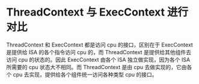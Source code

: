 # ThreadContext 与 ExecContext 进行对比

ThreadContext 和 ExecContext 都是访问 cpu 的接口，区别在于 ExecContext 是提供给 ISA 的各个指令访问 cpu 的，而 ThreadContext 是提供给其他组件去访问 cpu 的状态的。因此 ExecContext 由各个 ISA 独立做实现，因为各个 ISA 所需要的 cpu 状态大不相同。而 ThreadContext 是由 cpu 去做实现的，它由各个 cpu 去实现，提供给各个组件统一访问各种类型 cpu 的接口。
